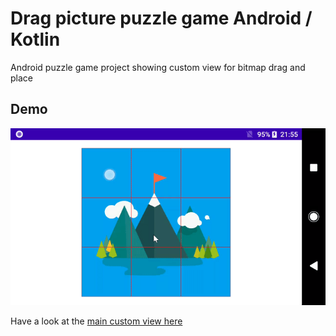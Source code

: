 # Drag picture puzzle game Android / Kotlin
Android puzzle game project showing custom view for bitmap drag and place
## Demo
![demo.gif](demo.gif)

Have a look at the [main custom view here](https://github.com/monsterbrain/android-drag-picture-puzzle-game/blob/main/app/src/main/java/com/monsterbrain/slideandplaceview/DragAndPlaceGameView.kt)
